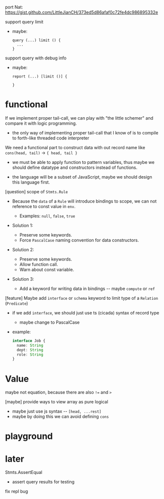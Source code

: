 port Nat: https://gist.github.com/LittleJianCH/373ed5d86afaf0c72fe4dc986895332e

support query limit

- maybe:

  ```
  query (...) limit () {
    ...
  }
  ```

support query with debug info

- maybe:

  ```
  report (...) [limit ()] {

  }
  ```

# functional

If we implement proper tail-call,
we can play with "the little schemer"
and compare it with logic programming.

- the only way of implementing proper tail-call that I know of
  is to compile to forth-like threaded code interpreter

We need a functional part to construct data with out record name
like `cons(head, tail)` -> `{ head, tail }`

- we must be able to apply function to pattern variables,
  thus maybe we should define datatype and constructors instead of functions.

- the language will be a subset of JavaScript,
  maybe we should design this language first.

[question] scope of `Stmts.Rule`

- Because the `data` of a `Rule` will introduce bindings to scope,
  we can not reference to const value in `env`.

  - Examples: `null`, `false`, `true`

- Solution 1:

  - Preserve some keywords.
  - Force `PascalCase` naming convention for data constructors.

- Solution 2:

  - Preserve some keywords.
  - Allow function call.
  - Warn about const variable.

- Solution 3:

  - Add a keyword for writing data in bindings -- maybe `compute` or `ref`

[feature] Maybe add `interface` or `schema` keyword to limit type of a `Relation` (`Predicate`)

- if we add `interface`, we should just use ts (cicada) syntax of record type

  - maybe change to PascalCase

- example:

  ```ts
  interface Job {
    name: String
    dept: String
    role: String
  }
  ```

# Value

maybe not equation, because there are also `!=` and `>`

[maybe] provide ways to view array as pure logical

- maybe just use js syntax -- `[head, ...rest]`
- maybe by doing this we can avoid defining `cons`

# playground

# later

Stmts.AssertEqual

- assert query results for testing

fix repl bug
